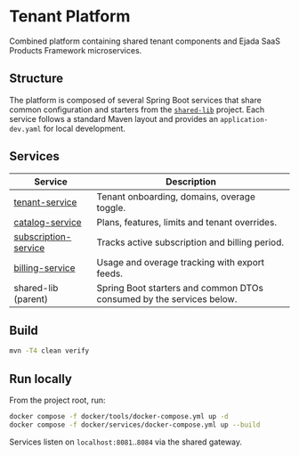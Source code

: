# Tenant Platform

Combined platform containing shared tenant components and Ejada SaaS Products Framework microservices.

## Structure

The platform is composed of several Spring Boot services that share common
configuration and starters from the [`shared-lib`](../shared-lib) project.
Each service follows a standard Maven layout and provides an
`application-dev.yaml` for local development.

## Services
| Service | Description |
|---------|-------------|
| [tenant-service](tenant-service/README.md) | Tenant onboarding, domains, overage toggle. |
| [catalog-service](catalog-service/README.md) | Plans, features, limits and tenant overrides. |
| [subscription-service](subscription-service/README.md) | Tracks active subscription and billing period. |
| [billing-service](billing-service/README.md) | Usage and overage tracking with export feeds. |
| shared-lib (parent) | Spring Boot starters and common DTOs consumed by the services below. |

## Build
```bash
mvn -T4 clean verify
```

## Run locally
From the project root, run:
```bash
docker compose -f docker/tools/docker-compose.yml up -d
docker compose -f docker/services/docker-compose.yml up --build
```
Services listen on `localhost:8081`..`8084` via the shared gateway.
